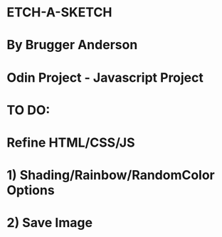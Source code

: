 # ETCH-A-SKETCH
# By Brugger Anderson
# Odin Project - Javascript Project

# TO DO:
# Refine HTML/CSS/JS
# 1) Shading/Rainbow/RandomColor Options
# 2) Save Image
